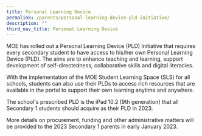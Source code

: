 ```yaml
---
title: Personal Learning Device
permalink: /parents/personal-learning-device-pld-initiative/
description: ""
third_nav_title: Personal Learning Device
---
```


<p>MOE has rolled out a Personal Learning Device (PLD) Initiative that requires every secondary student to have access to his/her own Personal Learning Device (PLD). The aims are to enhance teaching and learning, support development of self-directedness, collaborative skills and digital literacies.</p>
<p>With the implementation of the MOE Student Learning Space (SLS) for all schools, students can also use their PLDs to access rich resources that are available in the portal to support their own learning anytime and anywhere.</p>
<p>The school's prescribed PLD is the iPad 10.2 (9th generation) that all Secondary 1 students should acquire as their PLD in 2023.&nbsp;</p>
<p>More details on procurement, funding and other administrative matters will be provided to the 2023 Secondary 1 parents in early January 2023.</p>